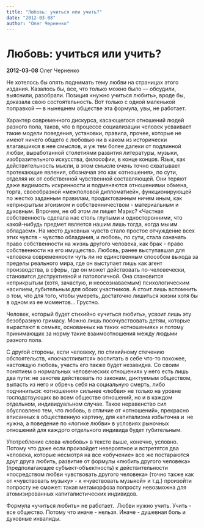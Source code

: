 ```yaml
---
title: "Любовь: учиться или учить?"
date: "2012-03-08"
author: "Олег Черненко"
---
```


# Любовь: учиться или учить?

**2012-03-08** Олег Черненко

Не хотелось бы опять поднимать тему любви на страницах этого издания. Казалось бы, все, что только можно было — обсудили, выяснили, разобрали. Позиция «нужно учиться любить», вроде бы, доказала свою состоятельность. Вот только с одной маленькой поправкой — в нынешнем обществе эта формула, увы, не работает.

Характер современного дискурса, касающегося отношений людей разного пола, таков, что в процессе социализации человек усваивает такие модели поведения, установки, правила, прочее, которые не имеют ничего общего с любовью ни в каком из исторически влагавшихся в нее смыслов, и уж тем более далеки от подлинной любви, выработанной столетиями развития литературы, музыки, изобразительного искусства, философии, в конце концов. Язык, как действительность мысли, в этом смысле очень точно схватывает протекающие явления, обозначая это как «отношения», по сути, отделяя их от собственной чувственной составляющей. Они теряют даже видимость искренности и подменяются отношениями обмена, торга, своеобразной «межполовой дипломатией», функционирующей по жестко заданным правилам, продиктованным ничем иным, как неприкрытым эгоизмом и собственничеством - материальным и духовным. Впрочем, не об этом ли пишет Маркс? «Частная собственность сделала нас столь глупыми и односторонними, что какой-нибудь предмет является нашим лишь тогда, когда мы им обладаем». На место духовных чувств стало простое отчуждение всех этих чувств - чувство обладания, и любовь, по сути, стала означать право собственности на жизнь другого человека, как брак - право собственности на его имущество. Любовь, ранее выступавшая для человека современности чуть ли не единственным способом выхода за пределы реального мира, где он выступает лишь как агент производства, в сферы, где он может действовать по-человечески, становится деструктивной и патологичной. Она становится неприкрытым (хотя, зачастую, и неосознаваемым) психологическим насилием, губительным для обоих участников. А стоит лишь вспомнить о том, что для того, чтобы умереть, достаточно лишиться жизни хотя бы в одном из ее моментов... Грустно.

Человек, который будет стихийно «учиться любить», усвоит лишь эту безобразную гримасу. Можно лишь посочувствовать детям, которые вырастают в семьях, основанных на таких «отношениях» и потому принимающих за норму такие взаимоотношения между людьми разного пола.

С другой стороны, если человеку, по стихийному стечению обстоятельств, «посчастливится» воспитать в себе что-то похожее, настоящую любовь, участь его также будет незавидна. Со своим понятием о нормальных человеческих отношениях у него есть лишь два пути: не захотев действовать по законам, диктуемым обществом, выпасть из него и обречь себя на социальную смерть, либо подчиниться: «отношения» сильнее «любви» не только на уровне господствующих во всем обществе отношений, но и в каждом отдельном, индивидуальном случае. Такое неравенство сил обусловлено тем, что любовь, в отличие от «отношений», прекрасно вписанных в общественную картину, для капитализма избыточна и  не нужна, а поведение по «логике любви» в условиях рыночных отношений для каждого отдельного индивида будет губительным.

Употребление слова «любовь» в тексте выше, конечно, условно. Потому что даже если произойдет невероятное и встретятся два человека, которые несмотря на все «обучение» все же постараются друг друга любить, развитие от формулы «любить другого человека» (предполагающее субъект-объектность) к действительности «посредством любви чувствовать другого человека» (точно также как от «чувствовать музыку» - к «чувствовать музыкой» и т.д.) произойти попросту не сможет: такая метаморфоза попросту невозможна для атомизированных капиталистических индивидов.

Формула «учиться любить» не работает.  Любви нужно учить. Учить - все общество. Потому что иначе - нельзя. Иначе - душевная боль и духовные инвалиды.